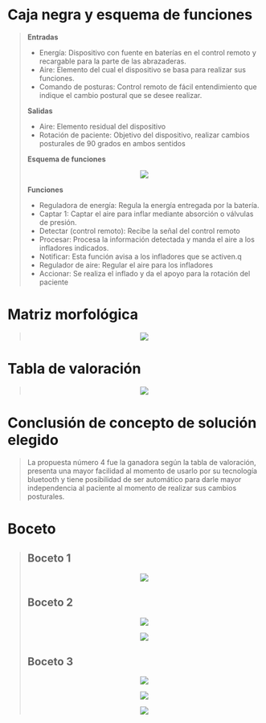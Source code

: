 # Caja negra y esquema de funciones

> **Entradas**
> * Energía: Dispositivo con fuente en baterías en el control remoto y recargable para la parte de las abrazaderas.
> * Aire: Elemento del cual el dispositivo se basa para realizar sus funciones.
> * Comando de posturas: Control remoto de fácil entendimiento que indique el cambio postural que se desee realizar.
>   
> **Salidas**
> * Aire: Elemento residual del dispositivo
> * Rotación de paciente: Objetivo del dispositivo, realizar cambios posturales de 90 grados en ambos sentidos
>   
> **Esquema de funciones**
> <p align="center"><img src="https://github.com/user-attachments/assets/0eb5cfe2-36b0-4b64-9daa-e382388b38f9">
>
> **Funciones**
> * Reguladora de energía: Regula la energía entregada por la batería. 
> * Captar 1: Captar  el aire para inflar mediante absorción o válvulas de presión.
> * Detectar (control remoto): Recibe la señal del control remoto 
> * Procesar: Procesa la información detectada y manda el aire a los infladores indicados. 
> * Notificar: Esta función avisa a los infladores que se activen.q 
> * Regulador de aire: Regular el aire para los infladores
> * Accionar:  Se realiza el inflado y da el apoyo para la rotación del paciente 

# Matriz morfológica
> <p align="center"><img src="https://github.com/user-attachments/assets/9a2742b8-cd13-49e1-86ec-6efbe1ab8fe5">

# Tabla de valoración 
> <p align="center"><img src="https://github.com/user-attachments/assets/0aebc27a-17b8-4861-ac53-8e82e6befb2f">

# Conclusión de concepto de solución elegido
> La propuesta número 4 fue la ganadora según la tabla de valoración, presenta una mayor facilidad al momento de usarlo por su tecnología bluetooth y tiene posibilidad de ser automático para darle mayor independencia al paciente al momento de realizar sus cambios posturales.

# Boceto
> ## **Boceto 1**
>  <p align="center"><img src="https://github.com/user-attachments/assets/008892d4-b86f-47ca-8323-c2b4098273a4">
>
> ## **Boceto 2**
> <p align="center"><img src="https://github.com/user-attachments/assets/aabd6c17-7a0b-41e4-a12b-4b307fec2637">
> <p align="center"><img src="https://github.com/user-attachments/assets/585ec7fa-828b-414d-bfc3-2400c90ab5b3">
>
> ## **Boceto 3**
> <p align="center"><img src="https://github.com/user-attachments/assets/79fedcbf-4af6-48c5-856c-7ac0eb12f985">
> <p align="center"><img src="https://github.com/user-attachments/assets/3191c629-cb8c-463e-9781-d647d4ff8093">
> <p align="center"><img src="https://github.com/user-attachments/assets/2cbf172c-5fbd-47a8-aafe-8ff975613b1c">
